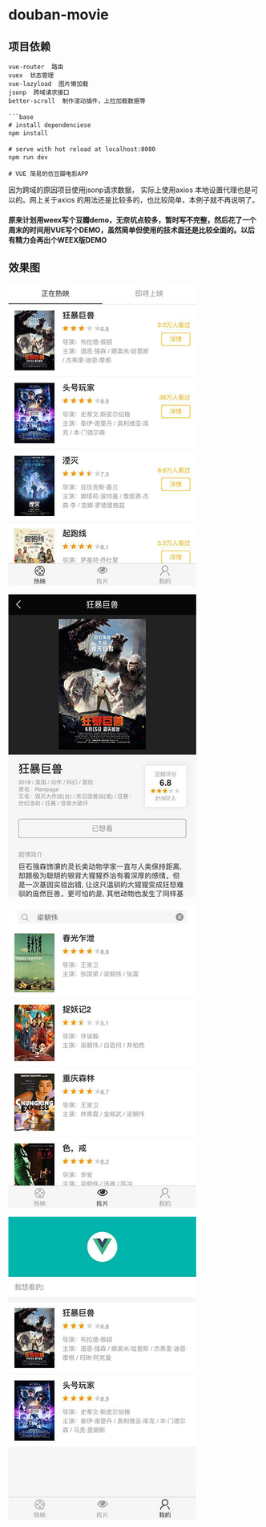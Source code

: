 # douban-movie

## 项目依赖
``` 
vue-router  路由
vuex  状态管理
vue-lazyload  图片懒加载
jsonp  跨域请求接口
better-scroll  制作滚动插件，上拉加载数据等

```base
# install dependenciese
npm install

# serve with hot reload at localhost:8080
npm run dev

# VUE 简易的仿豆瓣电影APP

``` 
因为跨域的原因项目使用jsonp请求数据， 实际上使用axios 本地设置代理也是可以的。网上关于axios 的用法还是比较多的，也比较简单，本例子就不再说明了。

#### 原来计划用weex写个豆瓣demo，无奈坑点较多，暂时写不完整，然后花了一个周末的时间用VUE写个DEMO，虽然简单但使用的技术面还是比较全面的。以后有精力会再出个WEEX版DEMO

## 效果图

![image](https://github.com/rockstone20/douban-movie/blob/master/static/ui/%E5%BE%AE%E4%BF%A1%E5%9B%BE%E7%89%87_20180417141833.jpg?raw=true)

![image](https://github.com/rockstone20/douban-movie/blob/master/static/ui/%E5%BE%AE%E4%BF%A1%E5%9B%BE%E7%89%87_20180417141845.jpg?raw=true)

![image](https://github.com/rockstone20/douban-movie/blob/master/static/ui/%E5%BE%AE%E4%BF%A1%E5%9B%BE%E7%89%87_20180417141858.jpg?raw=true)

![image](https://github.com/rockstone20/douban-movie/blob/master/static/ui/%E5%BE%AE%E4%BF%A1%E5%9B%BE%E7%89%87_20180417141852.jpg?raw=true)
